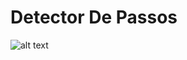 # Detector De Passos

![alt text](https://lucasfogacadev.000webhostapp.com/wp-content/uploads/2018/04/passos.png)

